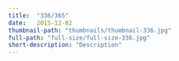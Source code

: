 ```yaml
---
title:  "336/365"
date:   2015-12-02
thumbnail-path: "thumbnails/thumbnail-336.jpg"
full-path: "full-size/full-size-336.jpg"
short-description: "Description"
---
```

